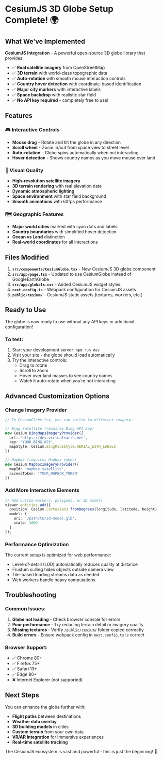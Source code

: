 # CesiumJS 3D Globe Setup Complete! 🌍

## What We've Implemented

**CesiumJS Integration** - A powerful open-source 3D globe library that provides:
- ✅ **Real satellite imagery** from OpenStreetMap
- ✅ **3D terrain** with world-class topographic data
- ✅ **Auto-rotation** with smooth mouse interaction controls
- ✅ **Country hover detection** with coordinate-based identification
- ✅ **Major city markers** with interactive labels
- ✅ **Space backdrop** with realistic star field
- ✅ **No API key required** - completely free to use!

## Features

### 🎮 Interactive Controls
- **Mouse drag** - Rotate and tilt the globe in any direction
- **Scroll wheel** - Zoom in/out from space view to street level
- **Auto-rotation** - Globe spins automatically when not interacting
- **Hover detection** - Shows country names as you move mouse over land

### 🌟 Visual Quality
- **High-resolution satellite imagery**
- **3D terrain rendering** with real elevation data
- **Dynamic atmospheric lighting** 
- **Space environment** with star field background
- **Smooth animations** with 60fps performance

### 🗺️ Geographic Features
- **Major world cities** marked with cyan dots and labels
- **Country boundaries** with simplified hover detection
- **Ocean vs Land** distinction
- **Real-world coordinates** for all interactions

## Files Modified

1. **`src/components/CesiumGlobe.tsx`** - New CesiumJS 3D globe component
2. **`src/app/page.tsx`** - Updated to use CesiumGlobe instead of GoogleEarthGlobe
3. **`src/app/globals.css`** - Added CesiumJS widget styles
4. **`next.config.ts`** - Webpack configuration for CesiumJS assets
5. **`public/cesium/`** - CesiumJS static assets (textures, workers, etc.)

## Ready to Use

The globe is now ready to use without any API keys or additional configuration! 

### To test:
1. Start your development server: `npm run dev`
2. Visit your site - the globe should load automatically
3. Try the interactive controls:
   - Drag to rotate
   - Scroll to zoom
   - Hover over land masses to see country names
   - Watch it auto-rotate when you're not interacting

## Advanced Customization Options

### Change Imagery Provider
```typescript
// In CesiumGlobe.tsx, you can switch to different imagery:

// Bing Satellite (requires Bing API key)
new Cesium.BingMapsImageryProvider({
  url: 'https://dev.virtualearth.net',
  key: 'YOUR_BING_KEY',
  mapStyle: Cesium.BingMapsStyle.AERIAL_WITH_LABELS
})

// Mapbox (requires Mapbox token)
new Cesium.MapboxImageryProvider({
  mapId: 'mapbox.satellite',
  accessToken: 'YOUR_MAPBOX_TOKEN'
})
```

### Add More Interactive Elements
```typescript
// Add custom markers, polygons, or 3D models
viewer.entities.add({
  position: Cesium.Cartesian3.fromDegrees(longitude, latitude, height),
  model: {
    uri: '/path/to/3d-model.glb',
    scale: 1000
  }
});
```

### Performance Optimization
The current setup is optimized for web performance:
- Level-of-detail (LOD) automatically reduces quality at distance
- Frustum culling hides objects outside camera view  
- Tile-based loading streams data as needed
- Web workers handle heavy computations

## Troubleshooting

### Common Issues:
1. **Globe not loading** - Check browser console for errors
2. **Poor performance** - Try reducing terrain detail or imagery quality
3. **Missing textures** - Verify `/public/cesium/` folder copied correctly
4. **Build errors** - Ensure webpack config in `next.config.ts` is correct

### Browser Support:
- ✅ Chrome 80+
- ✅ Firefox 75+ 
- ✅ Safari 13+
- ✅ Edge 80+
- ❌ Internet Explorer (not supported)

## Next Steps

You can enhance the globe further with:
- **Flight paths** between destinations
- **Weather data overlay** 
- **3D building models** in cities
- **Custom terrain** from your own data
- **VR/AR integration** for immersive experiences
- **Real-time satellite tracking**

The CesiumJS ecosystem is vast and powerful - this is just the beginning! 🚀

